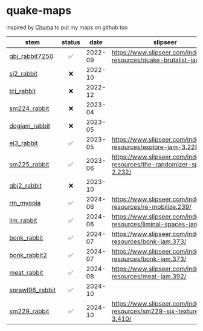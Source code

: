 # quake-maps

inspired by [Chuma](https://github.com/ChumaSuey) to put my maps on github too

| stem                                       | status | date    | slipseer                                                                   |
| ------------------------------------------ | :----: | ------- | -------------------------------------------------------------------------- |
| [qbj_rabbit7250](./maps/qbj_rabbit7250/)   |   ✅   | 2022-09 | https://www.slipseer.com/index.php?resources/quake-brutalist-jam.126/      |
| [sj2_rabbit](./maps/sj2_rabbit/)           |   ❌   | 2022-10 |                                                                            |
| [tcj_rabbit](./maps/tcj_rabbit/)           |   ❌   | 2022-12 |                                                                            |
| [sm224_rabbit](./maps/sm224_rabbit/)       |   ❌   | 2023-04 |                                                                            |
| [dogjam_rabbit](./maps/dogjam_rabbit/)     |   ❌   | 2023-05 |                                                                            |
| [ej3_rabbit](./maps/ej3_rabbit/)           |   ✅   | 2023-05 | https://www.slipseer.com/index.php?resources/explore-jam-3.228/            |
| [sm225_rabbit](./maps/sm225_rabbit/)       |   ✅   | 2023-06 | https://www.slipseer.com/index.php?resources/the-randomizer-special-2.232/ |
| [qbj2_rabbit](./maps/qbj2_rabbit/)         |   ❌   | 2023-10 |                                                                            |
| [rm_myopia](./maps/rm_myopia/)             |   ✅   | 2024-06 | https://www.slipseer.com/index.php?resources/re-mobilize.239/              |
| [lim_rabbit](./maps/lim_rabbit/)           |   ✅   | 2024-06 | https://www.slipseer.com/index.php?resources/liminal-spaces-jam.359/       |
| [bonk_rabbit](./maps/bonk_rabbit/)         |   ✅   | 2024-07 | https://www.slipseer.com/index.php?resources/bonk-jam.373/                 |
| [bonk_rabbit2](./maps/bonk_rabbit2/)       |   ✅   | 2024-07 | https://www.slipseer.com/index.php?resources/bonk-jam.373/                 |
| [meat_rabbit](./maps/meat_rabbit)          |   ✅   | 2024-08 | https://www.slipseer.com/index.php?resources/meat-jam.392/                 |
| [sprawl96_rabbit](./maps/sprawl96_rabbit/) |   ✅   | 2024-10 |                                                                            |
| [sm229_rabbit](./maps/sm229_rabbit/)       |   ✅   | 2024-10 | https://www.slipseer.com/index.php?resources/sm229-six-textures-3.410/     |
